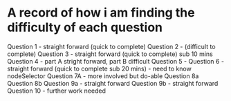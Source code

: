 # A record of how i am finding the difficulty of each question 

Question 1 - straight forward (quick to complete)
Question 2 - (difficult to complete)
Question 3 - straight forward (quick to complete) sub 10 mins 
Question 4 - part A stright forward, part B difficult 
Question 5 - 
Question 6 - straight forward (quick to complete sub 20 mins) - need to know nodeSelector 
Question 7A - more involved but do-able 
Question 8a 
Question 8b 
Question 9a - straight forward 
Question 9b - straight forward 
Question 10 - further work needed 